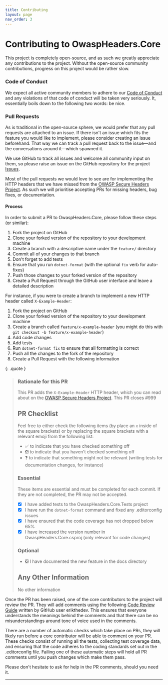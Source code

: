 ```yaml
---
title: Contributing
layout: page
nav_order: 3
---
```


# Contributing to OwaspHeaders.Core

This project is completely open-source, and as such we greatly appreciate any contributions to the project. Without the
open-source community contributions, progress on this project would be rather slow.

### Code of Conduct

We expect all active community members to adhere to our [Code of Conduct] and any violations of that code of conduct
will be taken very seriously. It, essentially boils down to the following two words: be nice.

### Pull Requests

As is traditional in the open-source sphere, we would prefer that any pull requests are attached to an issue. If there
isn't an issue which fits the feature you would like to implement, please consider creating an issue beforehand. That
way we can track a pull request back to the issue&mdash;and the conversations around it&mdash;which spawned it.

We use GitHub to track all issues and welcome all community input on them, so please raise an issue on the GitHub
repository for the project [Issues].

Most of the pull requests we would love to see are for implementing the HTTP headers that we have missed from the
[OWASP Secure Headers Project]. As such we will prioritise accepting PRs for missing headers, bug fixes, or documentation.

#### Process

In order to submit a PR to OwaspHeaders.Core, please follow these steps (or similar):

1. Fork the project on GitHub
2. Clone your forked version of the repository to your development machine
3. Create a branch with a descriptive name under the `feature/` directory
4. Commit all of your changes to that branch
5. Don't forget to add tests 
6. Ensure that you run `dotnet-format` (with the optional `fix` verb for auto-fixes)
7. Push those changes to your forked version of the repository 
8. Create a Pull Request through the GitHub user interface and leave a detailed description

For instance, if you were to create a branch to implement a new HTTP header called `X-Example-Header`:

1. Fork the project on GitHub
2. Clone your forked version of the repository to your development machine
3. Create a branch called `feature/x-example-header` (you might do this with `git checkout -b feature/x-example-header`)
4. Add code changes
5. Add tests
6. Run `dotnet-format fix` to ensure that all formatting is correct
7. Push all the changes to the fork of the repository
8. Create a Pull Request with the following information

{: .quote }
> ### Rationale for this PR
> 
> This PR adds the `X-Example-Header` HTTP header, which you can read about on the [OWASP Secure Headers Project](). 
> This PR closes #999
>
> ## PR Checklist
>
> Feel free to either check the following items (by place an `x` inside of the square brackets) or by replacing the square brackets with a relevant emoji from the following list:
> 
> - :white_check_mark: to indicate that you have checked something off
> - :negative_squared_cross_mark: to indicate that you haven't checked something off
> - :question: to indicate that something might not be relevant (writing tests for documentation changes, for instance)
> 
> ### Essential
> 
> These items are essential and must be completed for each commit. If they are not completed, the PR may not be accepted.
> 
> - [x] I have added tests to the OwaspHeaders.Core.Tests project
> - [x] I have run the `dotnet-format` command and fixed any .editorconfig issues
> - [x] I have ensured that the code coverage has not dropped below 65%
> - [x] I have increased the version number in OwaspHeaders.Core.csproj (only relevant for code changes)
> ### Optional
> 
> - :negative_squared_cross_mark: I have documented the new feature in the docs directory
> 
> ## Any Other Information
> 
> No other information

Once the PR has been raised, one of the core contributors to the project will review the PR. They will add comments using
the following [Code Review Guide] written by GitHub user erikthedev. This ensures that everyone understands the meanings
behind the comments and that there can be no misunderstandings around tone of voice used in the comments. 

There are a number of automatic checks which take place on PRs, they will likely run before a core contributor will be
able to comment on your PR. These checks consist of running all the tests, collecting test coverage data, and ensuring
that the code adheres to the coding standards set out in the .editorconfig file. Failing one of these automatic steps
will hold all PR comments until you push changes which make them pass.

Please don't hesitate to ask for help in the PR comments, should you need it.

----

[Issues]: https://github.com/GaProgMan/OwaspHeaders.Core/issues
[OWASP Secure Headers Project]: https://owasp.org/www-project-secure-headers/#div-headers
[Code of Conduct]: https://gaprogman.github.io/OwaspHeaders.Core/Code-of-Conduct
[Code Review Guide]: https://github.com/erikthedeveloper/code-review-emoji-guide
